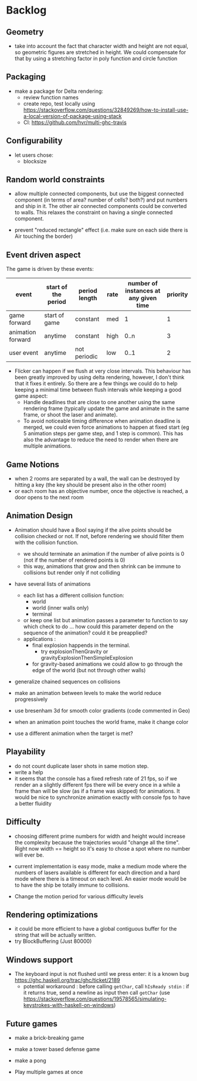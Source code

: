 
# Backlog

## Geometry

- take into account the fact that character width and height are not equal,
so geometric figures are stretched in height. We could compensate for that by using
a stretching factor in poly function and circle function

## Packaging

- make a package for Delta rendering:
  - review function names
  - create repo, test locally using https://stackoverflow.com/questions/32849269/how-to-install-use-a-local-version-of-package-using-stack
  - CI: https://github.com/hvr/multi-ghc-travis

## Configurability

- let users chose:
  - blocksize

## Random world constraints

- allow multiple connected components, but use the biggest connected component
(in terms of area? number of cells? both?) and put numbers and ship in it.
The other air connected components could be converted to walls.
This relaxes the constraint on having a single connected component.

- prevent "reduced rectangle" effect (i.e. make sure on each side there is Air touching the border)

## Event driven aspect
The game is driven by these events:

|event            |start of the period|period length|rate|number of instances at any given time|priority|
|-----------------|-------------------|-------------|----|-------------------------------------|--------|
|game forward     |start of game      |constant     |med |1                                    |1       |
|animation forward|anytime            |constant     |high|0..n                                 |3       |
|user event       |anytime            |not periodic |low |0..1                                 |2       |

- Flicker can happen if we flush at very close intervals. This behaviour has been greatly improved
by using delta rendering, however, I don't think that it fixes it entirely. So there are a few
things we could do to help keeping a minimal time between flush intervals while keeping a good
game aspect:
  - Handle deadlines that are close to one another using the same rendering frame (typically update
the game and animate in the same frame, or shoot the laser and animate).
  - To avoid noticeable timing difference when animation deadline is merged, we could even force animations
to happen at fixed start (eg 5 animation steps per game step, and 1 step is common). This has also
the advantage to reduce the need to render when there are multiple animations.

## Game Notions
- when 2 rooms are separated by a wall, the wall can be destroyed by
hitting a key (the key should be present also in the other room)
- or each room has an objective number, once the objective is reached, a door opens to the next room

## Animation Design
- Animation should have a Bool saying if the alive points should be collision checked or not.
If not, before rendering we should filter them with the collision function.
  - we should terminate an animation if the number of alive points is 0 (not if the number of rendered points is 0)
  - this way, animations that grow and then shrink can be immune to collisions but render only if not colliding

- have several lists of animations
  - each list has a different collision function:
    - world
    - world (inner walls only)
    - terminal
  - or keep one list but animation passes a parameter to function to say which check to do
     ... how could this parameter depend on the sequence of the animation? could it be preapplied?
  - applications :
    - final explosion happends in the terminal.
      - try explosionThenGravity or gravityExplosionThenSimpleExplosion
    - for gravity-based animations we could allow to go through the edge of the world (but not through other walls)
- generalize chained sequences on collisions
- make an animation between levels to make the world reduce progressively
- use bresenham 3d for smooth color gradients (code commented in Geo)
- when an animation point touches the world frame, make it change color
- use a different animation when the target is met?

## Playability
- do not count duplicate laser shots in same motion step.
- write a help
- it seems that the console has a fixed refresh rate of 21 fps, so if we render an a slightly different fps
there will be every once in a while a frame than will be slow (as if a frame was skipped) for animations.
It would be nice to synchronize animation exactly with console fps to have a better fluidity

## Difficulty
- choosing different prime numbers for width and height would increase the complexity
because the trajectories would "change all the time". Right now width == height so it's easy to chose
a spot where no number will ever be.
- current implementation is easy mode, make a medium mode where the
numbers of lasers available is different for each direction
and a hard mode where there is a timeout on each level.
An easier mode would be to have the ship be totally immune to collisions.

- Change the motion period for various difficulty levels

## Rendering optimizations
- it could be more efficient to have a global contiguous buffer for the string that will be actually written.
- try BlockBuffering (Just 80000)

## Windows support

- The keyboard input is not flushed until we press enter: it is a known bug
    https://ghc.haskell.org/trac/ghc/ticket/2189
  - potential workaround :
  before calling `getChar`, call `hIsReady stdin` : if it returns true,
    send a newline as input then call `getChar` (use https://stackoverflow.com/questions/19578565/simulating-keystrokes-with-haskell-on-windows)

## Future games
- make a brick-breaking game
- make a tower based defense game
- make a pong

- Play multiple games at once
